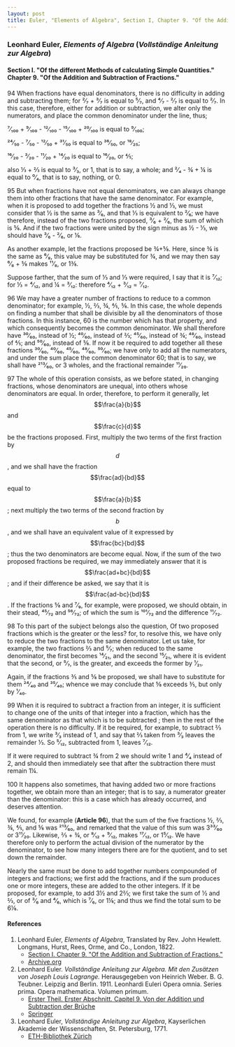 ```yaml
---
layout: post
title: Euler, "Elements of Algebra", Section I, Chapter 9. "Of the Addition and Subtraction of Fractions."
---
```


### Leonhard Euler, *Elements of Algebra* (*Vollständige Anleitung zur Algebra*)

#### Section I. "Of the different Methods of calculating Simple Quantities." Chapter 9. "Of the Addition and Subtraction of Fractions."

<span class="art">94</span> When fractions have equal denominators, there is no difficulty
in adding and subtracting them; for ²⁄₇ + ³⁄₇ is equal
to ⁵⁄₇, and ⁴⁄₇ - ²⁄₇ is equal to ²⁄₇. In this case,
therefore, either for addition or subtraction, we alter
only the numerators, and place the common denominator
under the line, thus;

⁷⁄₁₀₀ + ⁹⁄₁₀₀ - ¹²⁄₁₀₀ - ¹⁵⁄₁₀₀ + ²⁰⁄₁₀₀ is equal to ⁹⁄₁₀₀;

²⁴⁄₅₀ - ⁷⁄₅₀ - ¹²⁄₅₀ + ³¹⁄₅₀ is equal to ³⁶⁄₅₀, or ¹⁸⁄₂₅;

¹⁶⁄₂₀ - ³⁄₂₀ - ¹¹⁄₂₀ + ¹⁴⁄₂₀ is equal to ¹⁶⁄₂₀, or ⅘;

also ⅓ + ⅔ is equal to ³⁄₃, or 1, that is to say, a whole;
and ²⁄₄ - ¾ + ¼ is equal to ⁰⁄₄, that is to say, nothing, or 0.

<span class="art">95</span> But when fractions have not equal denominators, we
can always change them into other fractions that have the
same denominator. For example, when it is proposed to
add together the fractions ½ and ⅓, we must consider that ½
is the same as ³⁄₆, and that ⅓
is equivalent to ²⁄₆; we have
therefore, instead of the two fractions proposed, ³⁄₆ + ²⁄₆, the
sum of which is ⅚. And if the two fractions were united by
the sign minus as ½ - ⅓, we should have ³⁄₆ - ²⁄₆, or ⅙.

As another example, let the fractions proposed be ¾+⅝.
Here, since ¾ is the same as ⁶⁄₈, this value may be substituted
for ¾, and we may then say ⁶⁄₈ + ⅝ makes ¹¹⁄₈, or 1⅜.

Suppose farther, that the sum of ⅓ and ⅓ were required, I
say that it is ⁷⁄₁₂; for ⅓ = ⁴⁄₁₂, and ¼ = ³⁄₁₂: therefore
⁴⁄₁₂ + ³⁄₁₂ = ⁷⁄₁₂.

<span class="art">96</span> We may have a greater number of fractions to reduce
to a common denominator; for example, ½, ⅔, ¾, ⅘, ⅚. In
this case, the whole depends on finding a number that shall
be divisible by all the denominators of those fractions. In
this instance, 60 is the number which has that property, and
which consequently becomes the common denominator. We
shall therefore have ³⁰⁄₆₀, instead of ½; ⁴⁰⁄₆₀, instead of ⅔;
⁴⁵⁄₆₀, instead of ¾; ⁴⁸⁄₆₀, instead of ⅘; and ⁵⁰⁄₆₀, instead of ⅚. If
now it be required to add together all these fractions
³⁰⁄₆₀, ⁴⁰⁄₆₀, ⁴⁵⁄₆₀, ⁴⁸⁄₆₀, ⁵⁰⁄₆₀;
we have only to add all the numerators,
and under the sum place the common denominator 60; that
is to say, we shall have ²¹³⁄₆₀, or 3 wholes, and the fractional
remainder ¹¹⁄₂₀.

<span class="art">97</span> The whole of this operation consists,
as we before stated, in changing fractions, whose denominators are unequal,
into others whose denominators are equal. In order, therefore, to perform it generally,
let $$\frac{a}{b}$$ and $$\frac{c}{d}$$ be the fractions proposed. First,
multiply the two terms of the
first fraction by $$d$$, and we shall have the fraction $$\frac{ad}{bd}$$ equal to
$$\frac{a}{b}$$; next multiply the two terms of the second fraction
by $$b$$, and we shall have an equivalent value of it expressed
by $$\frac{bc}{bd}$$; thus the two denominators are become equal. Now,
if the sum of the two proposed fractions be required, we
may immediately answer that it is $$\frac{ad+bc}{bd}$$; and if their
difference be asked, we say that it is $$\frac{ad-bc}{bd}$$. If the fractions
⅝ and ⁷⁄₉, for example, were proposed, we should obtain, in
their stead, ⁴⁵⁄₇₂ and ⁵⁶⁄₇₂; of which the sum is ¹⁰¹⁄₇₂ and the
difference ¹¹⁄₇₂.

<span class="art">98</span> To this part of the subject belongs also the question,
Of two proposed fractions which is the greater or the less?
for, to resolve this, we have only to reduce the two fractions
to the same denominator. Let us take, for example, the two
fractions ⅔ and ⁵⁄₇; when reduced to the same denominator,
the first becomes ¹⁴⁄₂₁, and the second ¹⁵⁄₂₁, where it is evident
that the second, or ⁵⁄₇, is the greater, and exceeds the former by ¹⁄₂₁.

Again, if the fractions ⅗ and ⅝ be proposed, we shall have
to substitute for them ²⁴⁄₄₀ and ³⁵⁄₄₀; whence we may conclude
that ⅝ exceeds ⅗, but only by ¹⁄₄₀.

<span class="art">99</span> When it is required to subtract a fraction from an
integer, it is sufficient to change one of the units of that
integer into a fraction, which has the same denominator as
that which is to be subtracted ; then in the rest of the operation
there is no difficulty. If it be required, for example, to
subtract ⅔ from 1, we write ³⁄₃ instead of 1, and say that ⅔
taken from ³⁄₃ leaves the remainder ⅓. So ⁵⁄₁₂, subtracted
from 1, leaves ⁷⁄₁₂.

If it were required to subtract ¾ from 2 we should write
1 and ⁴⁄₄ instead of 2, and should then immediately see that
after the subtraction there must remain 1¼.

<span class="art">100</span> It happens also sometimes, that having added two
or more fractions together, we obtain more than an integer;
that is to say, a numerator greater than the denominator:
this is a case which has already occurred, and deserves
attention.

We found, for example (**Article 96**), that the sum of the
five fractions ½, ⅔, ¾, ⅘, and ⅚ was ²¹³⁄₆₀, and remarked that
the value of this sum was 3³³⁄₆₀ or 3¹¹⁄₂₀. Likewise, ⅔ + ¾, or
⁸⁄₁₂ + ⁹⁄₁₂, makes ¹⁷⁄₁₂, or 1⁵⁄₁₂. We have therefore only to
perform the actual division of the numerator by the denominator, to see how many integers
there are for the quotient, and to set down the remainder.

Nearly the same must be done to add together numbers
compounded of integers and fractions; we first add the
fractions, and if the sum produces one or more integers, these
are added to the other integers. If it be proposed, for example,
to add 3½ and 2⅔; we first take the sum of ½ and ⅔,
or of ³⁄₆ and ⁴⁄₆, which is ⁷⁄₆, or 1⅙; and thus we find the total
sum to be 6⅙.


#### References

1. Leonhard Euler, *Elements of Algebra*, Translated by Rev. John Hewlett. Longmans, Hurst, Rees, Orme, and Co., London, 1822.
    - [Section I. Chapter 9. "Of the Addition and Subtraction of Fractions."](/assets/euler/en/I-9.pdf)
    - [Archive.org](https://archive.org/details/elementsofalgebr00euleuoft/)
2. Leonhard Euler. *Vollständige Anleitung zur Algebra. Mit den Zusätzen von Joseph Louis Lagrange.* Herausgegeben von Heinrich Weber. B. G. Teubner. Leipzig and Berlin. 1911. Leonhardi Euleri Opera omnia. Series prima. Opera mathematica. Volumen primum.
    - [Erster Theil. Erster Abschnitt. Capitel 9. Von der Addition und Subtraction der Brüche](/assets/euler/de/I-I-9.pdf)
    - [Springer](https://link.springer.com/book/9783764314002)
3. Leonhard Euler, *Vollständige Anleitung zur Algebra*, Kayserlichen Akademie der Wissenschaften, St. Petersburg, 1771.
    - [ETH-Bibliothek Zürich](https://doi.org/10.3931/e-rara-9093)
